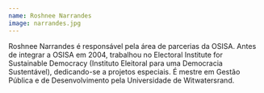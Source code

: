 ```yaml
---
name: Roshnee Narrandes
image: narrandes.jpg
---
```

Roshnee Narrandes é responsável pela área de parcerias da OSISA. Antes de integrar a OSISA em 2004, trabalhou no Electoral Institute for Sustainable Democracy (Instituto Eleitoral para uma Democracia Sustentável), dedicando-se a projetos especiais. É mestre em Gestão Pública e de Desenvolvimento pela Universidade de Witwatersrand.